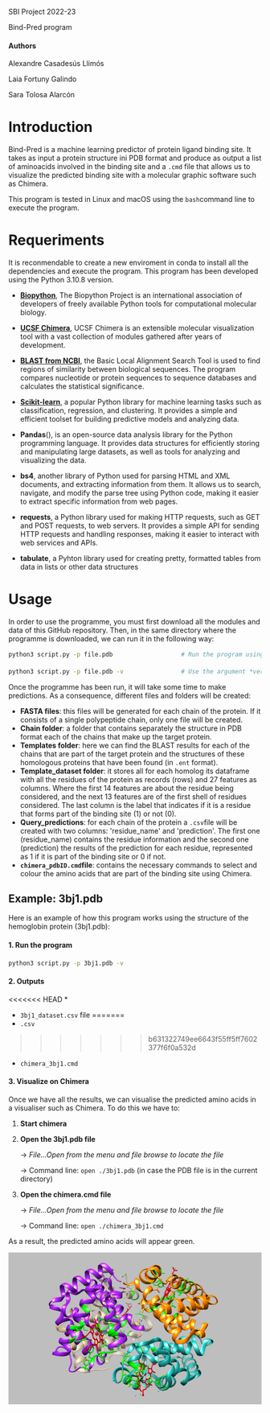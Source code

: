 SBI Project 2022-23

Bind-Pred program

#### Authors
Alexandre Casadesús Llimós

Laia Fortuny Galindo

Sara Tolosa Alarcón 


# Introduction

Bind-Pred is a machine learning predictor of protein ligand binding site. It takes as input a protein structure ini PDB format and produce as output a list of aminoacids involved in the binding site and a `.cmd` file that allows us to visualize the predicted binding site with a molecular graphic software such as Chimera.

This program is tested in Linux and macOS using the `bash`command line to execute the program.

# Requeriments

It is reconmendable to create a new enviroment in conda to install all the dependencies and execute the program. This program has been developed using the Python 3.10.8 version. 


* [**Biopython**](https://anaconda.org/conda-forge/biopython), The Biopython Project is an international association of developers of freely available Python tools for computational molecular biology.

* [**UCSF Chimera**](https://pychimera.readthedocs.io/en/latest/install.html), UCSF Chimera is an extensible molecular visualization tool with a vast collection of modules gathered after years of development.

* [**BLAST from NCBI**](https://blast.ncbi.nlm.nih.gov/doc/blast-help/downloadblastdata.html), the Basic Local Alignment Search Tool is used to find regions of similarity between biological sequences. The program compares nucleotide or protein sequences to sequence databases and calculates the statistical significance. 
  
* [**Scikit-learn**](https://scikit-learn.org/stable/install.html), a popular Python library for machine learning tasks such as classification, regression, and clustering. It provides a simple and efficient toolset for building predictive models and analyzing data.
  
* **Pandas**(), is an open-source data analysis library for the Python programming language. It provides data structures for efficiently storing and manipulating large datasets, as well as tools for analyzing and visualizing the data.
  
* **bs4**, another library of Python used for parsing HTML and XML documents, and extracting information from them. It allows us to search, navigate, and modify the parse tree using Python code, making it easier to extract specific information from web pages.
  
* **requests**, a Python library used for making HTTP requests, such as GET and POST requests, to web servers. It provides a simple API for sending HTTP requests and handling responses, making it easier to interact with web services and APIs.

* **tabulate**, a Pyhton library used for creating pretty, formatted tables from data in lists or other data structures


# Usage

In order to use the programme, you must first download all the modules and data of this GitHub repository. Then, in the same directory where the programme is downloaded, we can run it in the following way:

~~~bash
python3 script.py -p file.pdb                   # Run the program using a PDB file

python3 script.py -p file.pdb -v                # Use the argument *verbose* to print the standard error

~~~

Once the programme has been run, it will take some time to make predictions. As a consequence, different files and folders will be created:

* **FASTA files**: this files will be generated for each chain of the protein. If it consists of a single polypeptide chain, only one file will be created.
* **Chain folder**: a folder that contains separately the structure in PDB format each of the chains that make up the target protein.
* **Templates folder**: here we can find the BLAST results for each of the chains that are part of the target protein and the structures of these homologous proteins that have been found (in `.ent` format).
* **Template_dataset folder**: it stores all for each homolog its dataframe with all the residues of the protein as records (rows) and 27 features as columns. Where the first 14 features are about the residue being considered, and the next 13 features are of the first shell of residues considered. The last column is the label that indicates if it is a residue that forms part of the binding site (1) or not (0).
* **Query_predictions**: for each chain of the protein a `.csv`file will be created with two columns: 'residue_name' and 'prediction'. The first one (residue_name) contains the residue information and the second one (prediction) the results of the prediction for each residue, represented as 1 if it is part of the binding site or 0 if not.
* **`chimera_pdbID.cmd`file**: contains the necessary commands to select and colour the amino acids that are part of the binding site using Chimera.


## Example: 3bj1.pdb

Here is an example of how this program works using the structure of the hemoglobin protein (3bj1.pdb):

#### 1. Run the program

~~~bash
python3 script.py -p 3bj1.pdb -v
~~~

#### 2. Outputs

<<<<<<< HEAD
*
* `3bj1_dataset.csv` file
=======
* `.csv`
>>>>>>> b631322749ee6643f55ff5ff7602377f6f0a532d
* `chimera_3bj1.cmd`  

#### 3. Visualize on Chimera
Once we have all the results, we can visualise the predicted amino acids in a visualiser such as Chimera. To do this we have to:
1. **Start chimera**
2. **Open the 3bj1.pdb file**
   
   -> *File...Open from the menu and file browse to locate the file*

   -> Command line: `open ./3bj1.pdb` (in case the PDB file is in the current directory)

3. **Open the chimera.cmd file**
   
   -> *File...Open from the menu and file browse to locate the file*

   -> Command line: `open ./chimera_3bj1.cmd`


As a result, the predicted amino acids will appear green.

<p align="center">
    <img src="https://github.com/sarata00/SBI_Project/blob/main/3bj1_example.png?raw=true" width="600" alt="Bind-Pred image">
</p>


